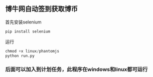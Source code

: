 博牛网自动签到获取博币
---

首先安装selenium
```python
pip install selenium
```

运行
```python
chmod +x linux/phantomjs
python run.py
```

### 后面可以加入到计划任务，此程序在windows和linux都可运行